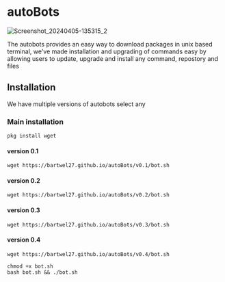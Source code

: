 # autoBots

![Screenshot_20240405-135315_2](https://github.com/Bartwel27/autoBots/assets/81015407/c281ffe7-bd46-4492-9bc4-4f8b78723cde)


The autobots provides an easy way to download packages in unix based terminal, we've made installation and upgrading of commands easy by allowing users to update, upgrade and install any command, repostory and files

## lnstallation
We have multiple versions of autobots select any

### Main installation
```
pkg install wget
```

#### version 0.1
```
wget https://bartwel27.github.io/autoBots/v0.1/bot.sh
```

#### version 0.2
```
wget https://bartwel27.github.io/autoBots/v0.2/bot.sh
```


#### version 0.3
```
wget https://bartwel27.github.io/autoBots/v0.3/bot.sh
```

#### version 0.4
```
wget https://bartwel27.github.io/autoBots/v0.4/bot.sh
```



```
chmod +x bot.sh
bash bot.sh && ./bot.sh
```

